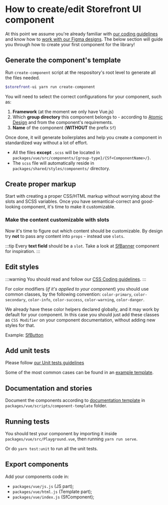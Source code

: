 # How to create/edit Storefront UI component

At this point we assume you're already familiar with [our coding guidelines](coding-guidelines.md) and know how to [work with our Figma designs](working-with-designs.md). The below section will guide you through how to create your first component for the library!

## Generate the component's template

Run `create-component` script at the respository's root level to generate all the files needed.
```bash
$storefront-ui yarn run create-component
```
You will need to select the correct configurations for your component, such as:

1. **Framework** (at the moment we only have Vue.js)
2. Which **group directory** this component belongs to - according to [Atomic Design](http://bradfrost.com/blog/post/atomic-web-design/) and from the component's requirements.
3. **Name** of the component (**WITHOUT** the prefix `Sf`)

Once done, it will generate boilerplates and help you create a component in standardized way without a lot of effort.
* All the files **except** `.scss` will be located in `packages/vue/src/components/{group-type}/{Sf<ComponentName>/}`.
* The `scss` file will automatically reside in `packages/shared/styles/components/` directory.

## Create proper markup

Start with creating a proper CSS/HTML markup without worrying about the slots and SCSS variables.
Once you have semantical-correct and good-looking component, it's time to make it customizable.

### Make the content customizable with slots

Now it's time to figure out which content should be customizable.
By design try **not** to pass any content into `props` - instead use `slots`.

:::tip
 Every **text field** should be a `slot`. Take a look at
[SfBanner](https://github.com/DivanteLtd/storefront-ui/blob/master/packages/vue/src/components/molecules/SfBanner/SfBanner.html)
component for inspiration.
:::

## Edit styles

:::warning
You should read and follow our [CSS Coding guidelines](coding-guidelines.md#CSS-Rules).
:::

For color modifiers (_if it's applied to your component_)
you should use common classes, by the following convention:
`color-primary`, `color-secondary`, `color-info`, `color-success`,
`color-warning`, `color-danger`.

We already have these color helpers declared globally, and it may
work by default for your component. In this case you should just add
these classes as `CSS Modifier` on your component documentation,
without adding new styles for that.

Example: [SfButton](https://github.com/DivanteLtd/storefront-ui/blob/master/packages/vue/src/components/atoms/SfButton/SfButton.stories.js)

## Add unit tests

Please follow [our Unit tests guidelines](coding-guidelines.md#Unit-tests)

Some of the most common cases can be found in an [example template](https://github.com/DivanteLtd/storefront-ui/blob/master/packages/vue/scripts/component-template/component.spec.ts).

## Documentation and stories

Document the components according to
[documentation template](https://github.com/DivanteLtd/storefront-ui/blob/master/packages/vue/scripts/component-template/component.stories.js)
in `packages/vue/scripts/component-template` folder.

## Running tests

You should test your component by importing it inside `packages/vue/src/Playground.vue`,
then running `yarn run serve`.

Or do `yarn test:unit` to run all the unit tests.

## Export components

Add your components code in:

- `packages/vue/js.js` (JS part);
- `packages/vue/html.js` (Template part);
- `packages/vue/index.js` (SfComponent);
